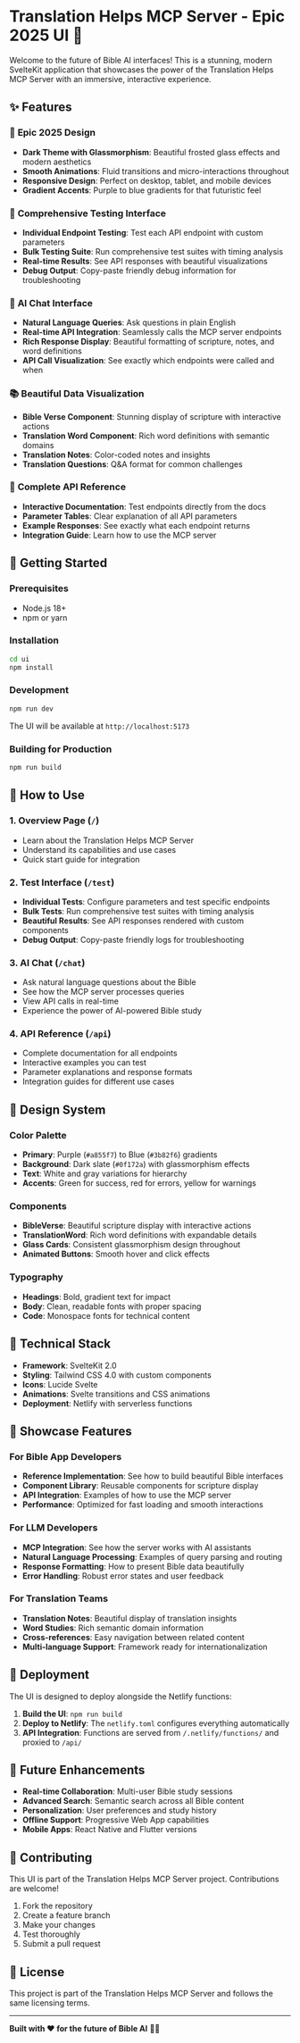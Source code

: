 # Translation Helps MCP Server - Epic 2025 UI 🚀

Welcome to the future of Bible AI interfaces! This is a stunning, modern SvelteKit application that showcases the power of the Translation Helps MCP Server with an immersive, interactive experience.

## ✨ Features

### 🎨 **Epic 2025 Design**

- **Dark Theme with Glassmorphism**: Beautiful frosted glass effects and modern aesthetics
- **Smooth Animations**: Fluid transitions and micro-interactions throughout
- **Responsive Design**: Perfect on desktop, tablet, and mobile devices
- **Gradient Accents**: Purple to blue gradients for that futuristic feel

### 🔧 **Comprehensive Testing Interface**

- **Individual Endpoint Testing**: Test each API endpoint with custom parameters
- **Bulk Testing Suite**: Run comprehensive test suites with timing analysis
- **Real-time Results**: See API responses with beautiful visualizations
- **Debug Output**: Copy-paste friendly debug information for troubleshooting

### 🤖 **AI Chat Interface**

- **Natural Language Queries**: Ask questions in plain English
- **Real-time API Integration**: Seamlessly calls the MCP server endpoints
- **Rich Response Display**: Beautiful formatting of scripture, notes, and word definitions
- **API Call Visualization**: See exactly which endpoints were called and when

### 📚 **Beautiful Data Visualization**

- **Bible Verse Component**: Stunning display of scripture with interactive actions
- **Translation Word Component**: Rich word definitions with semantic domains
- **Translation Notes**: Color-coded notes and insights
- **Translation Questions**: Q&A format for common challenges

### 📖 **Complete API Reference**

- **Interactive Documentation**: Test endpoints directly from the docs
- **Parameter Tables**: Clear explanation of all API parameters
- **Example Responses**: See exactly what each endpoint returns
- **Integration Guide**: Learn how to use the MCP server

## 🚀 Getting Started

### Prerequisites

- Node.js 18+
- npm or yarn

### Installation

```bash
cd ui
npm install
```

### Development

```bash
npm run dev
```

The UI will be available at `http://localhost:5173`

### Building for Production

```bash
npm run build
```

## 🎯 How to Use

### 1. **Overview Page** (`/`)

- Learn about the Translation Helps MCP Server
- Understand its capabilities and use cases
- Quick start guide for integration

### 2. **Test Interface** (`/test`)

- **Individual Tests**: Configure parameters and test specific endpoints
- **Bulk Tests**: Run comprehensive test suites with timing analysis
- **Beautiful Results**: See API responses rendered with custom components
- **Debug Output**: Copy-paste friendly logs for troubleshooting

### 3. **AI Chat** (`/chat`)

- Ask natural language questions about the Bible
- See how the MCP server processes queries
- View API calls in real-time
- Experience the power of AI-powered Bible study

### 4. **API Reference** (`/api`)

- Complete documentation for all endpoints
- Interactive examples you can test
- Parameter explanations and response formats
- Integration guides for different use cases

## 🎨 Design System

### Color Palette

- **Primary**: Purple (`#a855f7`) to Blue (`#3b82f6`) gradients
- **Background**: Dark slate (`#0f172a`) with glassmorphism effects
- **Text**: White and gray variations for hierarchy
- **Accents**: Green for success, red for errors, yellow for warnings

### Components

- **BibleVerse**: Beautiful scripture display with interactive actions
- **TranslationWord**: Rich word definitions with expandable details
- **Glass Cards**: Consistent glassmorphism design throughout
- **Animated Buttons**: Smooth hover and click effects

### Typography

- **Headings**: Bold, gradient text for impact
- **Body**: Clean, readable fonts with proper spacing
- **Code**: Monospace fonts for technical content

## 🔧 Technical Stack

- **Framework**: SvelteKit 2.0
- **Styling**: Tailwind CSS 4.0 with custom components
- **Icons**: Lucide Svelte
- **Animations**: Svelte transitions and CSS animations
- **Deployment**: Netlify with serverless functions

## 🌟 Showcase Features

### For Bible App Developers

- **Reference Implementation**: See how to build beautiful Bible interfaces
- **Component Library**: Reusable components for scripture display
- **API Integration**: Examples of how to use the MCP server
- **Performance**: Optimized for fast loading and smooth interactions

### For LLM Developers

- **MCP Integration**: See how the server works with AI assistants
- **Natural Language Processing**: Examples of query parsing and routing
- **Response Formatting**: How to present Bible data beautifully
- **Error Handling**: Robust error states and user feedback

### For Translation Teams

- **Translation Notes**: Beautiful display of translation insights
- **Word Studies**: Rich semantic domain information
- **Cross-references**: Easy navigation between related content
- **Multi-language Support**: Framework ready for internationalization

## 🚀 Deployment

The UI is designed to deploy alongside the Netlify functions:

1. **Build the UI**: `npm run build`
2. **Deploy to Netlify**: The `netlify.toml` configures everything automatically
3. **API Integration**: Functions are served from `/.netlify/functions/` and proxied to `/api/`

## 🎯 Future Enhancements

- **Real-time Collaboration**: Multi-user Bible study sessions
- **Advanced Search**: Semantic search across all Bible content
- **Personalization**: User preferences and study history
- **Offline Support**: Progressive Web App capabilities
- **Mobile Apps**: React Native and Flutter versions

## 🤝 Contributing

This UI is part of the Translation Helps MCP Server project. Contributions are welcome!

1. Fork the repository
2. Create a feature branch
3. Make your changes
4. Test thoroughly
5. Submit a pull request

## 📄 License

This project is part of the Translation Helps MCP Server and follows the same licensing terms.

---

**Built with ❤️ for the future of Bible AI** 🚀✨
